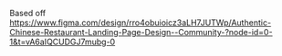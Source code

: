 Based off https://www.figma.com/design/rro4obuioicz3aLH7JUTWp/Authentic-Chinese-Restaurant-Landing-Page-Design--Community-?node-id=0-1&t=vA6aIQCUDGJ7mubg-0 
